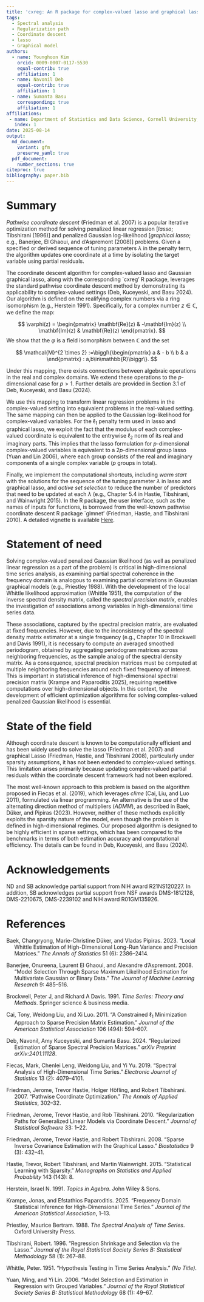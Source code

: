 ```yaml
---
title: 'cxreg: An R package for complex-valued lasso and graphical lasso'
tags:
  - Spectral analysis
  - Regularization path
  - Coordinate descent 
  - lasso
  - Graphical model
authors:
  - name: Younghoon Kim
    orcid: 0009-0007-0117-5530
    equal-contrib: true
    affiliation: 1
  - name: Navonil Deb
    equal-contrib: true 
    affiliation: 1
  - name: Sumanta Basu
    corresponding: true 
    affiliation: 1
affiliations:
 - name: Department of Statistics and Data Science, Cornell University, United States
   index: 1
date: 2025-08-14
output:
  md_document:
    variant: gfm         
    preserve_yaml: true  
  pdf_document:          
    number_sections: true
citeproc: true
bibliography: paper.bib
---
```


# Summary

*Pathwise coordinate descent* (Friedman et al. 2007) is a popular
iterative optimization method for solving penalized linear regression
\[*lasso*; Tibshirani (1996)\] and penalized Gaussian log-likelihood
\[*graphical lasso*; e.g., Banerjee, El Ghaoui, and d’Aspremont (2008)\]
problems. Given a specified or derived sequence of tuning parameters
$\lambda$ in the penalty term, the algorithm updates one coordinate at a
time by isolating the target variable using partial residuals.

The coordinate descent algorithm for complex-valued lasso and Gaussian
graphical lasso, along with the corresponding \`cxreg’ R package,
leverages the standard pathwise coordinate descent method by
demonstrating its applicability to complex-valued settings (Deb,
Kuceyeski, and Basu 2024). Our algorithm is defined on the realifying
complex numbers via a ring isomorphism (e.g., Herstein 1991).
Specifically, for a complex number $z\in\mathbb{C}$, we define the map:

$$
\varphi(z) =
\begin{pmatrix}
\mathbf{Re}(z) & -\mathbf{Im}(z) \\
\mathbf{Im}(z) &  \mathbf{Re}(z)
\end{pmatrix}.
$$ We show that the $\varphi$ is a field isomorphism between
$\mathbb{C}$ and the set

$$
\mathcal{M}^{2 \times 2} :=\biggl\{\begin{pmatrix} 
a & - b \\ b & a
\end{pmatrix} : a,b\in\mathbb{R}\biggr\}.
$$

Under this mapping, there exists connections between algebraic
operations in the real and complex domains. We extend these operations
to the $p$-dimensional case for $p>1$. Further details are provided in
Section 3.1 of Deb, Kuceyeski, and Basu (2024).

We use this mapping to transform linear regression problems in the
complex-valued setting into equivalent problems in the real-valued
setting. The same mapping can then be applied to the Gaussian
log-likelihood for complex-valued variables. For the $\ell_{1}$ penalty
term used in lasso and graphical lasso, we exploit the fact that the
modulus of each complex-valued coordinate is equivalent to the entrywise
$\ell_{2}$ norm of its real and imaginary parts. This implies that the
lasso formulation for $p$-dimensional complex-valued variables is
equivalent to a $2p$-dimensional group lasso (Yuan and Lin 2006), where
each group consists of the real and imaginary components of a single
complex variable ($p$ groups in total).

Finally, we implement the computational shortcuts, including *warm
start* with the solutions for the sequence of the tuning parameter
$\lambda$ in lasso and graphical lasso, and *active set selection* to
reduce the number of predictors that need to be updated at each
$\lambda$ (e.g., Chapter 5.4 in Hastie, Tibshirani, and Wainwright
2015). In the R package, the user interface, such as the names of inputs
for functions, is borrowed from the well-known pathwise coordinate
descent R package \`glmnet’ (Friedman, Hastie, and Tibshirani 2010). A
detailed vignette is available
[Here](https://github.com/yk748/cxreg/blob/main/doc/cxreg.pdf).

# Statement of need

Solving complex-valued penalized Gaussian likelihood (as well as
penalized linear regression as a part of the problem) is critical in
high-dimensional time series analysis, as examining partial spectral
coherence in the frequency domain is analogous to examining partial
correlations in Gaussian graphical models (e.g., Priestley 1988). With
the development of the local Whittle likelihood approximation (Whittle
1951), the computation of the inverse spectral density matrix, called
the *spectral precision matrix*, enables the investigation of
associations among variables in high-dimensional time series data.

These associations, captured by the spectral precision matrix, are
evaluated at fixed frequencies. However, due to the inconsistency of the
spectral density matrix estimator at a single frequency (e.g., Chapter
10 in Brockwell and Davis 1991), it is necessary to compute an averaged
smoothed periodogram, obtained by aggregating periodogram matrices
across neighboring frequencies, as the sample analog of the spectral
density matrix. As a consequence, spectral precision matrices must be
computed at multiple neighboring frequencies around each fixed frequency
of interest. This is important in statistical inference of
high-dimensional spectral precision matrix (Krampe and Paparoditis
2025), requiring repetitive computations over high-dimensional objects.
In this context, the development of efficient optimization algorithms
for solving complex-valued penalized Gaussian likelihood is essential.

# State of the field

Although coordinate descent is known to be computationally efficient and
has been widely used to solve the lasso (Friedman et al. 2007) and
graphical Lasso (Friedman, Hastie, and Tibshirani 2008), particularly
under sparsity assumptions, it has not been extended to complex-valued
settings. This limitation arises primarily because updating
complex-valued partial residuals within the coordinate descent framework
had not been explored.

The most well-known approach to this problem is based on the algorithm
proposed in Fiecas et al. (2019), which leverages *clime* (Cai, Liu, and
Luo 2011), formulated via linear programming. An alternative is the use
of the alternating direction method of multipliers (*ADMM*), as
described in Baek, Düker, and Pipiras (2023). However, neither of these
methods explicitly exploits the sparsity nature of the model, even
though the problem is defined in high-dimensional regimes. Our proposed
algorithm is designed to be highly efficient in sparse settings, which
has been compared to the benchmarks in terms of both estimation accuracy
and computational efficiency. The details can be found in Deb,
Kuceyeski, and Basu (2024).

# Acknowledgements

ND and SB acknowledge partial support from NIH award R21NS120227. In
addition, SB acknowledges partial support from NSF awards DMS-1812128,
DMS-2210675, DMS-2239102 and NIH award R01GM135926.

# References

<div id="refs" class="references csl-bib-body hanging-indent"
entry-spacing="0">

<div id="ref-baek2023local" class="csl-entry">

Baek, Changryong, Marie-Christine Düker, and Vladas Pipiras. 2023.
“Local Whittle Estimation of High-Dimensional Long-Run Variance and
Precision Matrices.” *The Annals of Statistics* 51 (6): 2386–2414.

</div>

<div id="ref-banerjee2008model" class="csl-entry">

Banerjee, Onureena, Laurent El Ghaoui, and Alexandre d’Aspremont. 2008.
“Model Selection Through Sparse Maximum Likelihood Estimation for
Multivariate Gaussian or Binary Data.” *The Journal of Machine Learning
Research* 9: 485–516.

</div>

<div id="ref-brockwell1991time" class="csl-entry">

Brockwell, Peter J, and Richard A Davis. 1991. *Time Series: Theory and
Methods*. Springer science & business media.

</div>

<div id="ref-cai2011constrained" class="csl-entry">

Cai, Tony, Weidong Liu, and Xi Luo. 2011. “A Constrained $\ell_1$
Minimization Approach to Sparse Precision Matrix Estimation.” *Journal
of the American Statistical Association* 106 (494): 594–607.

</div>

<div id="ref-deb2024regularized" class="csl-entry">

Deb, Navonil, Amy Kuceyeski, and Sumanta Basu. 2024. “Regularized
Estimation of Sparse Spectral Precision Matrices.” *arXiv Preprint
arXiv:2401.11128*.

</div>

<div id="ref-fiecas2019spectral" class="csl-entry">

Fiecas, Mark, Chenlei Leng, Weidong Liu, and Yi Yu. 2019. “Spectral
Analysis of High-Dimensional Time Series.” *Electronic Journal of
Statistics* 13 (2): 4079–4101.

</div>

<div id="ref-friedman2007pathwise" class="csl-entry">

Friedman, Jerome, Trevor Hastie, Holger Höfling, and Robert Tibshirani.
2007. “Pathwise Coordinate Optimization.” *The Annals of Applied
Statistics*, 302–32.

</div>

<div id="ref-friedman2010regularization" class="csl-entry">

Friedman, Jerome, Trevor Hastie, and Rob Tibshirani. 2010.
“Regularization Paths for Generalized Linear Models via Coordinate
Descent.” *Journal of Statistical Software* 33: 1–22.

</div>

<div id="ref-friedman2008sparse" class="csl-entry">

Friedman, Jerome, Trevor Hastie, and Robert Tibshirani. 2008. “Sparse
Inverse Covariance Estimation with the Graphical Lasso.” *Biostatistics*
9 (3): 432–41.

</div>

<div id="ref-hastie2015statistical" class="csl-entry">

Hastie, Trevor, Robert Tibshirani, and Martin Wainwright. 2015.
“Statistical Learning with Sparsity.” *Monographs on Statistics and
Applied Probability* 143 (143): 8.

</div>

<div id="ref-herstein1991topics" class="csl-entry">

Herstein, Israel N. 1991. *Topics in Agebra*. John Wiley & Sons.

</div>

<div id="ref-krampe2025frequency" class="csl-entry">

Krampe, Jonas, and Efstathios Paparoditis. 2025. “Frequency Domain
Statistical Inference for High-Dimensional Time Series.” *Journal of the
American Statistical Association*, 1–13.

</div>

<div id="ref-priestley1988spectral" class="csl-entry">

Priestley, Maurice Bertram. 1988. *The Spectral Analysis of Time
Series*. Oxford University Press.

</div>

<div id="ref-tibshirani1996regression" class="csl-entry">

Tibshirani, Robert. 1996. “Regression Shrinkage and Selection via the
Lasso.” *Journal of the Royal Statistical Society Series B: Statistical
Methodology* 58 (1): 267–88.

</div>

<div id="ref-whittle1951hypothesis" class="csl-entry">

Whittle, Peter. 1951. “Hypothesis Testing in Time Series Analysis.” *(No
Title)*.

</div>

<div id="ref-yuan2006model" class="csl-entry">

Yuan, Ming, and Yi Lin. 2006. “Model Selection and Estimation in
Regression with Grouped Variables.” *Journal of the Royal Statistical
Society Series B: Statistical Methodology* 68 (1): 49–67.

</div>

</div>
